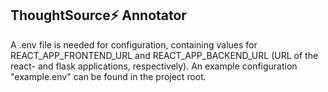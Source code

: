 ## ThoughtSource⚡ Annotator

A .env file is needed for configuration, containing values for REACT_APP_FRONTEND_URL and REACT_APP_BACKEND_URL (URL of the react- and flask applications, respectively). An example configuration "example.env" can be found in the project root.
